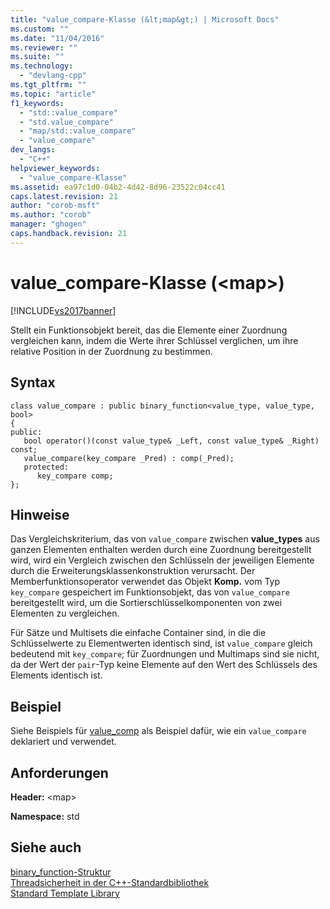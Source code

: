 ```yaml
---
title: "value_compare-Klasse (&lt;map&gt;) | Microsoft Docs"
ms.custom: ""
ms.date: "11/04/2016"
ms.reviewer: ""
ms.suite: ""
ms.technology: 
  - "devlang-cpp"
ms.tgt_pltfrm: ""
ms.topic: "article"
f1_keywords: 
  - "std::value_compare"
  - "std.value_compare"
  - "map/std::value_compare"
  - "value_compare"
dev_langs: 
  - "C++"
helpviewer_keywords: 
  - "value_compare-Klasse"
ms.assetid: ea97c1d0-04b2-4d42-8d96-23522c04cc41
caps.latest.revision: 21
author: "corob-msft"
ms.author: "corob"
manager: "ghogen"
caps.handback.revision: 21
---
```

# value_compare-Klasse (&lt;map&gt;)
[!INCLUDE[vs2017banner](../assembler/inline/includes/vs2017banner.md)]

Stellt ein Funktionsobjekt bereit, das die Elemente einer Zuordnung vergleichen kann, indem die Werte ihrer Schlüssel verglichen, um ihre relative Position in der Zuordnung zu bestimmen.  
  
## Syntax  
  
```  
class value_compare : public binary_function<value_type, value_type, bool>  
{  
public:  
   bool operator()(const value_type& _Left, const value_type& _Right) const;  
   value_compare(key_compare _Pred) : comp(_Pred);  
   protected:  
      key_compare comp;  
};  
```  
  
## Hinweise  
 Das Vergleichskriterium, das von `value_compare` zwischen **value\_types** aus ganzen Elementen enthalten werden durch eine Zuordnung bereitgestellt wird, wird ein Vergleich zwischen den Schlüsseln der jeweiligen Elemente durch die Erweiterungsklassenkonstruktion verursacht.  Der Memberfunktionsoperator verwendet das Objekt **Komp.** vom Typ `key_compare` gespeichert im Funktionsobjekt, das von `value_compare` bereitgestellt wird, um die Sortierschlüsselkomponenten von zwei Elementen zu vergleichen.  
  
 Für Sätze und Multisets die einfache Container sind, in die die Schlüsselwerte zu Elementwerten identisch sind, ist `value_compare` gleich bedeutend mit `key_compare`; für Zuordnungen und Multimaps sind sie nicht, da der Wert der `pair`\-Typ keine Elemente auf den Wert des Schlüssels des Elements identisch ist.  
  
## Beispiel  
 Siehe Beispiels für [value\_comp](../Topic/map::value_comp.md) als Beispiel dafür, wie ein `value_compare` deklariert und verwendet.  
  
## Anforderungen  
 **Header:** \<map\>  
  
 **Namespace:** std  
  
## Siehe auch  
 [binary\_function\-Struktur](../standard-library/binary-function-struct.md)   
 [Threadsicherheit in der C\+\+\-Standardbibliothek](../standard-library/thread-safety-in-the-cpp-standard-library.md)   
 [Standard Template Library](../misc/standard-template-library.md)
